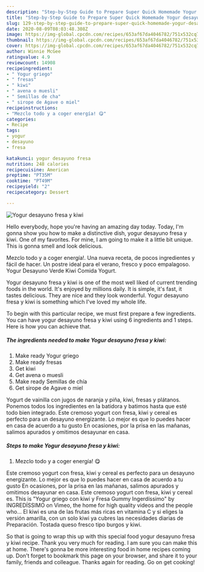 ```yaml
---
description: "Step-by-Step Guide to Prepare Super Quick Homemade Yogur desayuno fresa y kiwi"
title: "Step-by-Step Guide to Prepare Super Quick Homemade Yogur desayuno fresa y kiwi"
slug: 129-step-by-step-guide-to-prepare-super-quick-homemade-yogur-desayuno-fresa-y-kiwi
date: 2020-08-09T08:03:48.308Z
image: https://img-global.cpcdn.com/recipes/653af67da4046782/751x532cq70/yogur-desayuno-fresa-y-kiwi-foto-principal.jpg
thumbnail: https://img-global.cpcdn.com/recipes/653af67da4046782/751x532cq70/yogur-desayuno-fresa-y-kiwi-foto-principal.jpg
cover: https://img-global.cpcdn.com/recipes/653af67da4046782/751x532cq70/yogur-desayuno-fresa-y-kiwi-foto-principal.jpg
author: Winnie McGee
ratingvalue: 4.9
reviewcount: 14908
recipeingredient:
- " Yogur griego"
- " fresas"
- " kiwi"
- " avena o muesli"
- " Semillas de cha"
- " sirope de Agave o miel"
recipeinstructions:
- "Mezclo todo y a coger energía! 😋"
categories:
- Recipe
tags:
- yogur
- desayuno
- fresa

katakunci: yogur desayuno fresa 
nutrition: 248 calories
recipecuisine: American
preptime: "PT35M"
cooktime: "PT49M"
recipeyield: "2"
recipecategory: Dessert

---
```



![Yogur desayuno fresa y kiwi](https://img-global.cpcdn.com/recipes/653af67da4046782/751x532cq70/yogur-desayuno-fresa-y-kiwi-foto-principal.jpg)

Hello everybody, hope you're having an amazing day today. Today, I'm gonna show you how to make a distinctive dish, yogur desayuno fresa y kiwi. One of my favorites. For mine, I am going to make it a little bit unique. This is gonna smell and look delicious.

Mezclo todo y a coger energía!. Una nueva receta, de pocos ingredientes y fácil de hacer. Un postre ideal para el verano, fresco y poco empalagoso. Yogur Desayuno Verde Kiwi Comida Yogurt.

Yogur desayuno fresa y kiwi is one of the most well liked of current trending foods in the world. It's enjoyed by millions daily. It is simple, it's fast, it tastes delicious. They are nice and they look wonderful. Yogur desayuno fresa y kiwi is something which I've loved my whole life.


To begin with this particular recipe, we must first prepare a few ingredients. You can have yogur desayuno fresa y kiwi using 6 ingredients and 1 steps. Here is how you can achieve that.

<!--inarticleads1-->

##### The ingredients needed to make Yogur desayuno fresa y kiwi:

1. Make ready  Yogur griego
1. Make ready  fresas
1. Get  kiwi
1. Get  avena o muesli
1. Make ready  Semillas de chía
1. Get  sirope de Agave o miel


Yogurt de vainilla con jugos de naranja y piña, kiwi, fresas y plátanos. Ponemos todos los ingredientes en la batidora y batimos hasta que esté todo bien integrado. Este cremoso yogurt con fresa, kiwi y cereal es perfecto para un desayuno energizante. Lo mejor es que lo puedes hacer en casa de acuerdo a tu gusto En ocasiones, por la prisa en las mañanas, salimos apurados y omitimos desayunar en casa. 

<!--inarticleads2-->

##### Steps to make Yogur desayuno fresa y kiwi:

1. Mezclo todo y a coger energía! 😋


Este cremoso yogurt con fresa, kiwi y cereal es perfecto para un desayuno energizante. Lo mejor es que lo puedes hacer en casa de acuerdo a tu gusto En ocasiones, por la prisa en las mañanas, salimos apurados y omitimos desayunar en casa. Este cremoso yogurt con fresa, kiwi y cereal es. This is &#34;Yogur griego con kiwi y Fresa Gummy Ingerdíssimo&#34; by INGREDÍSSIMO on Vimeo, the home for high quality videos and the people who… El kiwi es una de las frutas más ricas en vitamina C y si eliges la versión amarilla, con un solo kiwi ya cubres las necesidades diarias de Preparación. Tostada queso fresco tipo burgos y kiwi. 

So that is going to wrap this up with this special food yogur desayuno fresa y kiwi recipe. Thank you very much for reading. I am sure you can make this at home. There's gonna be more interesting food in home recipes coming up. Don't forget to bookmark this page on your browser, and share it to your family, friends and colleague. Thanks again for reading. Go on get cooking!
